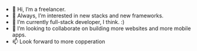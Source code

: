 - 👋 Hi, I’m a freelancer.
- 👀 Always, I’m interested in new stacks and new frameworks.
- 🌱 I’m currently full-stack developer, I think. :)
- 💞️ I’m looking to collaborate on building more websites and more mobile apps.
- 📫 Look forward to more copperation

<!---
s-webdev/s-webdev is a ✨ special ✨ repository because its `README.md` (this file) appears on your GitHub profile.
You can click the Preview link to take a look at your changes.
--->
